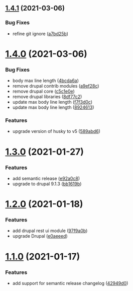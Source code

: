 ## [1.4.1](https://github.com/deburca/d8/compare/v1.4.0...v1.4.1) (2021-03-06)


### Bug Fixes

* refine git ignore ([a7bd25b](https://github.com/deburca/d8/commit/a7bd25b010d3f7b2e0a3a9c07563ca590368f09a))

# [1.4.0](https://github.com/deburca/d8/compare/v1.3.0...v1.4.0) (2021-03-06)


### Bug Fixes

* body max line length ([4bcda6a](https://github.com/deburca/d8/commit/4bcda6a3410741425e11da0ae1404fdc6e54bca8))
* remove drupal contrib modules ([a9ef28c](https://github.com/deburca/d8/commit/a9ef28cb0937426157de0619296c54db259679b9))
* remove drupal core ([c5c1e0e](https://github.com/deburca/d8/commit/c5c1e0e16088c0c53886254930fb68339bb1e83d))
* remove drupal libraries ([8df77c2](https://github.com/deburca/d8/commit/8df77c2d6222c9a030ce8147937653545250b884))
* update max body line length ([f7f3d0c](https://github.com/deburca/d8/commit/f7f3d0cc6712ed9110739aca518bcdb0cf7c1ee8))
* update max body line length ([8924613](https://github.com/deburca/d8/commit/892461365d7ad164a8d02199d98ee3a70282cb44))


### Features

* upgrade version of husky to v5 ([589abd6](https://github.com/deburca/d8/commit/589abd67e9488cc8a681618dec772c18566d43f1))

# [1.3.0](https://github.com/deburca/d8/compare/v1.2.0...v1.3.0) (2021-01-27)


### Features

* add semantic release ([e92a0c8](https://github.com/deburca/d8/commit/e92a0c82d906554a0bc22a89954b0e2cabdf7b33))
* upgrade to drupal 9.1.3 ([bb1619b](https://github.com/deburca/d8/commit/bb1619b9f8a4cde90b507a559d3e3e1e5d121c24))

# [1.2.0](https://github.com/deburca/d8/compare/v1.1.0...v1.2.0) (2021-01-18)


### Features

* add drupal rest ui module ([97f9a0b](https://github.com/deburca/d8/commit/97f9a0b11c29d7e8c818d4bd7fb8b320a2a29792))
* upgrade Drupal ([e0aeeed](https://github.com/deburca/d8/commit/e0aeeedbc05f6ca59734707d696926c614d54663))

# [1.1.0](https://github.com/deburca/d8/compare/v1.0.0...v1.1.0) (2021-01-17)


### Features

* add support for semantic release changelog ([42949d0](https://github.com/deburca/d8/commit/42949d0181d9c36c7f0affaf240ca9ab742d8c8a))
